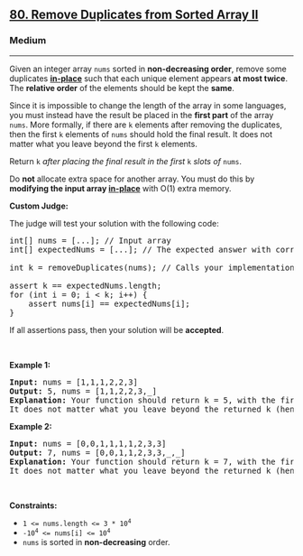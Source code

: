 <h2><a href="https://leetcode.com/problems/remove-duplicates-from-sorted-array-ii/">80. Remove Duplicates from Sorted Array II</a></h2><h3>Medium</h3><hr><div style="user-select: auto;"><p style="user-select: auto;">Given an integer array <code style="user-select: auto;">nums</code> sorted in <strong style="user-select: auto;">non-decreasing order</strong>, remove some duplicates <a href="https://en.wikipedia.org/wiki/In-place_algorithm" target="_blank" style="user-select: auto;"><strong style="user-select: auto;">in-place</strong></a> such that each unique element appears <strong style="user-select: auto;">at most twice</strong>. The <strong style="user-select: auto;">relative order</strong> of the elements should be kept the <strong style="user-select: auto;">same</strong>.</p>

<p style="user-select: auto;">Since it is impossible to change the length of the array in some languages, you must instead have the result be placed in the <strong style="user-select: auto;">first part</strong> of the array <code style="user-select: auto;">nums</code>. More formally, if there are <code style="user-select: auto;">k</code> elements after removing the duplicates, then the first <code style="user-select: auto;">k</code> elements of <code style="user-select: auto;">nums</code>&nbsp;should hold the final result. It does not matter what you leave beyond the first&nbsp;<code style="user-select: auto;">k</code>&nbsp;elements.</p>

<p style="user-select: auto;">Return <code style="user-select: auto;">k</code><em style="user-select: auto;"> after placing the final result in the first </em><code style="user-select: auto;">k</code><em style="user-select: auto;"> slots of </em><code style="user-select: auto;">nums</code>.</p>

<p style="user-select: auto;">Do <strong style="user-select: auto;">not</strong> allocate extra space for another array. You must do this by <strong style="user-select: auto;">modifying the input array <a href="https://en.wikipedia.org/wiki/In-place_algorithm" target="_blank" style="user-select: auto;">in-place</a></strong> with O(1) extra memory.</p>

<p style="user-select: auto;"><strong style="user-select: auto;">Custom Judge:</strong></p>

<p style="user-select: auto;">The judge will test your solution with the following code:</p>

<pre style="user-select: auto;">int[] nums = [...]; // Input array
int[] expectedNums = [...]; // The expected answer with correct length

int k = removeDuplicates(nums); // Calls your implementation

assert k == expectedNums.length;
for (int i = 0; i &lt; k; i++) {
    assert nums[i] == expectedNums[i];
}
</pre>

<p style="user-select: auto;">If all assertions pass, then your solution will be <strong style="user-select: auto;">accepted</strong>.</p>

<p style="user-select: auto;">&nbsp;</p>
<p style="user-select: auto;"><strong class="example" style="user-select: auto;">Example 1:</strong></p>

<pre style="user-select: auto;"><strong style="user-select: auto;">Input:</strong> nums = [1,1,1,2,2,3]
<strong style="user-select: auto;">Output:</strong> 5, nums = [1,1,2,2,3,_]
<strong style="user-select: auto;">Explanation:</strong> Your function should return k = 5, with the first five elements of nums being 1, 1, 2, 2 and 3 respectively.
It does not matter what you leave beyond the returned k (hence they are underscores).
</pre>

<p style="user-select: auto;"><strong class="example" style="user-select: auto;">Example 2:</strong></p>

<pre style="user-select: auto;"><strong style="user-select: auto;">Input:</strong> nums = [0,0,1,1,1,1,2,3,3]
<strong style="user-select: auto;">Output:</strong> 7, nums = [0,0,1,1,2,3,3,_,_]
<strong style="user-select: auto;">Explanation:</strong> Your function should return k = 7, with the first seven elements of nums being 0, 0, 1, 1, 2, 3 and 3 respectively.
It does not matter what you leave beyond the returned k (hence they are underscores).
</pre>

<p style="user-select: auto;">&nbsp;</p>
<p style="user-select: auto;"><strong style="user-select: auto;">Constraints:</strong></p>

<ul style="user-select: auto;">
	<li style="user-select: auto;"><code style="user-select: auto;">1 &lt;= nums.length &lt;= 3 * 10<sup style="user-select: auto;">4</sup></code></li>
	<li style="user-select: auto;"><code style="user-select: auto;">-10<sup style="user-select: auto;">4</sup> &lt;= nums[i] &lt;= 10<sup style="user-select: auto;">4</sup></code></li>
	<li style="user-select: auto;"><code style="user-select: auto;">nums</code> is sorted in <strong style="user-select: auto;">non-decreasing</strong> order.</li>
</ul>
</div>